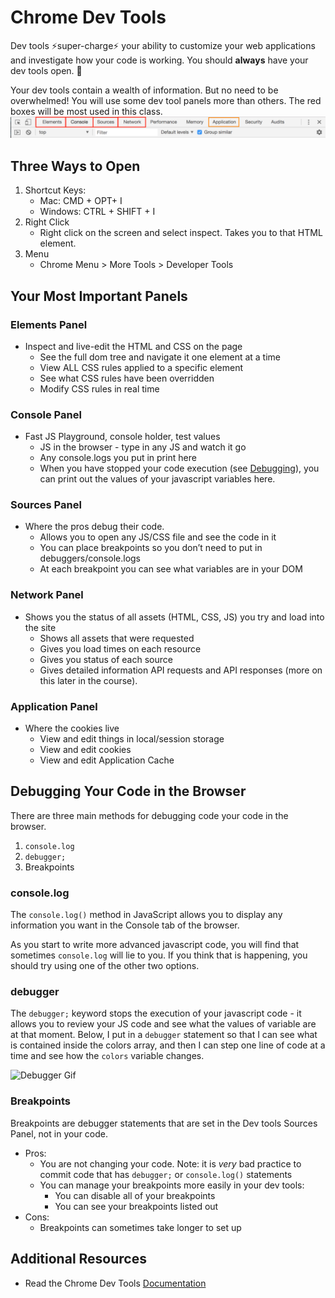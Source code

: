 # Chrome Dev Tools

Dev tools ⚡super-charge⚡ your ability to customize your web applications and investigate how your code is working. You should **always** have your dev tools open. 👀

Your dev tools contain a wealth of information. But no need to be overwhelmed! You will use some dev tool panels more than others. The red boxes will be most used in this class.
![Dev Tools Top Level](../images/dev-tools-panels.png)


## Three Ways to Open
1. Shortcut Keys:
    - Mac: CMD + OPT+ I
    - Windows: CTRL + SHIFT + I
1. Right Click
    - Right click on the screen and select inspect. Takes you to that HTML element.
1. Menu
    - Chrome Menu > More Tools > Developer Tools

## Your Most Important Panels

### Elements Panel
- Inspect and live-edit the HTML and CSS on the page
  - See the full dom tree and navigate it one element at a time
  - View ALL CSS rules applied to a specific element
  - See what CSS rules have been overridden
  - Modify CSS rules in real time

### Console Panel
- Fast JS Playground, console holder, test values
  - JS in the browser - type in any JS and watch it go
  - Any console.logs you put in print here
  - When you have stopped your code execution (see [Debugging](#debugging)), you can print out the values of your javascript variables here.

### Sources Panel
- Where the pros debug their code.
  - Allows you to open any JS/CSS file and see the code in it
  - You can place breakpoints so you don’t need to put in debuggers/console.logs
  - At each breakpoint you can see what variables are in your DOM

### Network Panel
- Shows you the status of all assets (HTML, CSS, JS) you try and load into the site
  - Shows all assets that were requested
  - Gives you load times on each resource
  - Gives you status of each source
  - Gives detailed information API requests and API responses (more on this later in the course).

### Application Panel
- Where the cookies live
  - View and edit things in local/session storage
  - View and edit cookies
  - View and edit Application Cache

## <a name="debugging"></a>Debugging Your Code in the Browser

There are three main methods for debugging code your code in the browser.
1. `console.log`
1. `debugger;`
1. Breakpoints

### console.log

The `console.log()` method in JavaScript allows you to display any information you want in the Console tab of the browser.

As you start to write more advanced javascript code, you will find that sometimes `console.log` will lie to you. If you think that is happening, you should try using one of the other two options.

### debugger

The `debugger;` keyword stops the execution of your javascript code - it allows you to review your JS code and see what the values of variable are at that moment. Below, I put in a `debugger` statement so that I can see what is contained inside the colors array, and then I can step one line of code at a time and see how the `colors` variable changes.

![Debugger Gif](../images/debugger-statement.gif)

### Breakpoints

Breakpoints are debugger statements that are set in the Dev tools Sources Panel, not in your code.
  - Pros:
    - You are not changing your code. Note: it is *very* bad practice to commit code that has `debugger;` or `console.log()` statements
    - You can manage your breakpoints more easily in your dev tools:
      - You can disable all of your breakpoints
      - You can see your breakpoints listed out
  - Cons:
    - Breakpoints can sometimes take longer to set up

## Additional Resources
- Read the Chrome Dev Tools [Documentation](https://developers.google.com/web/tools/chrome-devtools/)